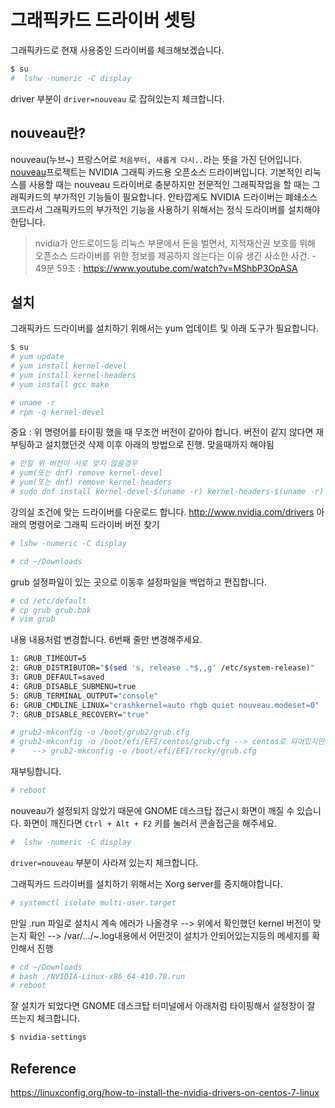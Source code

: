 # 그래픽카드 드라이버 셋팅



그래픽카드로 현재 사용중인 드라이버를 체크해보겠습니다.

```bash
$ su
#  lshw -numeric -C display
```

driver 부분이 `driver=nouveau` 로 잡혀있는지 체크합니다.

## nouveau란?

nouveau(누브~) 프랑스어로 `처음부터, 새롭게 다시..`라는 뜻을 가진 단어입니다.
[nouveau](https://nouveau.freedesktop.org/wiki/)프로젝트는 NVIDIA 그래픽 카드용 오픈소스 드라이버입니다. 기본적인 리눅스를 사용할 때는 nouveau 드라이버로 충분하지만 전문적인 그래픽작업을 할 때는 그래픽카드의 부가적인 기능들이 필요합니다. 안타깝게도 NVIDIA 드라이버는 폐쇄소스 코드라서 그래픽카드의 부가적인 기능을 사용하기 위해서는 정식 드라이버를 설치해야 한답니다.

> nvidia가 안드로이드등 리눅스 부문에서 돈을 벌면서, 지적재산권 보호를 위해 오픈소스 드라이버를 위한 정보를 제공하지 않는다는 이유 생긴 사소한 사건. - 49분 59초 : https://www.youtube.com/watch?v=MShbP3OpASA

## 설치

그래픽카드 드라이버를 설치하기 위해서는 yum 업데이트 및 아래 도구가 필요합니다.

```bash
$ su
# yum update
# yum install kernel-devel
# yum install kernel-headers
# yum install gcc make
```


```bash
# uname -r
# rpm -q kernel-devel
```

중요 : 위 명령어를 타이핑 했을 때 무조껀 버전이 같아야 합니다.
버전이 같지 않다면 재부팅하고 설치했던것 삭제 이후 아래의 방법으로 진행. 맞을때까지 해야됨

```bash
# 만일 위 버전이 서로 맞지 않을경우 
# yum(또는 dnf) remove kernel-devel
# yum(또는 dnf) remove kernel-headers
# sudo dnf install kernel-devel-$(uname -r) kernel-headers-$(uname -r)
```


강의실 조건에 맞는 드라이버를 다운로드 합니다.
http://www.nvidia.com/drivers
아래의 명령어로 그래픽 드라이버 버전 찾기
```bash
# lshw -numeric -C display
```

```bash
# cd ~/Downloads
```

grub 설정파일이 있는 곳으로 이동후 설정파일을 백업하고 편집합니다.

```bash
# cd /etc/default
# cp grub grub.bak
# vim grub
```

내용 내용처럼 변경합니다. 6번째 줄만 변경해주세요.

```bash
1: GRUB_TIMEOUT=5
2: GRUB_DISTRIBUTOR="$(sed 's, release .*$,,g' /etc/system-release)"
3: GRUB_DEFAULT=saved
4: GRUB_DISABLE_SUBMENU=true
5: GRUB_TERMINAL_OUTPUT="console"
6: GRUB_CMDLINE_LINUX="crashkernel=auto rhgb quiet nouveau.modeset=0"
7: GRUB_DISABLE_RECOVERY="true"
```

```bash
# grub2-mkconfig -o /boot/grub2/grub.cfg
# grub2-mkconfig -o /boot/efi/EFI/centos/grub.cfg --> centos로 되어있지만 rocky일경우 centos를 rocky로 바꿔서 진행
#    --> grub2-mkconfig -o /boot/efi/EFI/rocky/grub.cfg
```

재부팅합니다.

```bash
# reboot
```

nouveau가 설정되지 않았기 때문에 GNOME 데스크탑 접근시 화면이 깨질 수 있습니다.
화면이 깨진다면 `Ctrl + Alt + F2` 키를 눌러서 콘솔접근을 해주세요.

```bash
#  lshw -numeric -C display
```

`driver=nouveau` 부분이 사라져 있는지 체크합니다.

그래픽카드 드라이버를 설치하기 위해서는 Xorg server를 중지해야합니다.

```bash
# systemctl isolate multi-user.target
```


만일 .run 파일로 설치시 계속 에러가 나올경우
--> 위에서 확인했던 kernel 버전이 맞는지 확인
--> /var/.../~.log내용에서 어떤것이 설치가 안되어있는지등의 메세지를 확인해서 진행
```bash
# cd ~/Downloads
# bash ./NVIDIA-Linux-x86_64-410.78.run
# reboot
```

잘 설치가 되었다면 GNOME 데스크탑 터미널에서 아래처럼 타이핑해서 설정창이 잘 뜨는지 체크합니다.

```bash
$ nvidia-settings
```

## Reference

https://linuxconfig.org/how-to-install-the-nvidia-drivers-on-centos-7-linux
